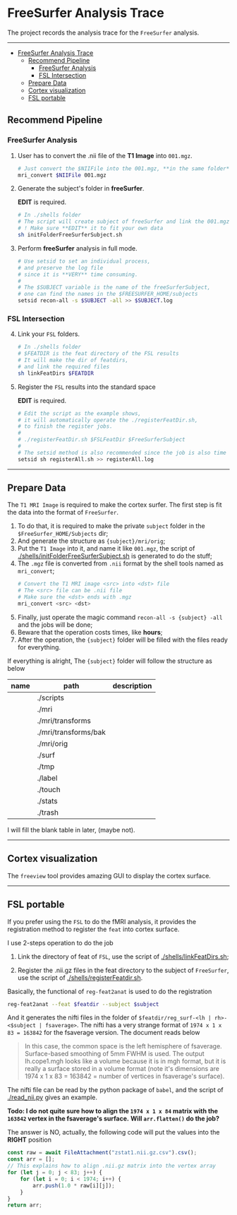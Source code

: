 # FreeSurfer Analysis Trace

The project records the analysis trace for the `FreeSurfer` analysis.

---

- [FreeSurfer Analysis Trace](#freesurfer-analysis-trace)
  - [Recommend Pipeline](#recommend-pipeline)
    - [FreeSurfer Analysis](#freesurfer-analysis)
    - [FSL Intersection](#fsl-intersection)
  - [Prepare Data](#prepare-data)
  - [Cortex visualization](#cortex-visualization)
  - [FSL portable](#fsl-portable)

## Recommend Pipeline

### FreeSurfer Analysis

1. User has to convert the .nii file of the **T1 Image** into `001.mgz`.

    ```sh
    # Just convert the $NIIFile into the 001.mgz, **in the same folder**.
    mri_convert $NIIFile 001.mgz
    ```

2. Generate the subject's folder in **freeSurfer**.

    **EDIT** is required.

    ```sh
    # In ./shells folder
    # The script will create subject of freeSurfer and link the 001.mgz file into it in the correct way.
    # ! Make sure **EDIT** it to fit your own data
    sh initFolderFreeSurferSubject.sh
    ```

3. Perform **freeSurfer** analysis in full mode.

    ```sh
    # Use setsid to set an individual process,
    # and preserve the log file
    # since it is **VERY** time consuming.
    #
    # The $SUBJECT variable is the name of the freeSurferSubject,
    # one can find the names in the $FREESURFER_HOME/subjects
    setsid recon-all -s $SUBJECT -all >> $SUBJECT.log
    ```

### FSL Intersection

4. Link your `FSL` folders.

    ```sh
    # In ./shells folder
    # $FEATDIR is the feat directory of the FSL results
    # It will make the dir of featdirs,
    # and link the required files
    sh linkFeatDirs $FEATDIR
    ```

5. Register the `FSL` results into the standard space

    **EDIT** is required.

    ```sh
    # Edit the script as the example shows,
    # it will automatically operate the ./registerFeatDir.sh,
    # to finish the register jobs.
    #
    # ./registerFeatDir.sh $FSLFeatDir $FreeSurferSubject
    #
    # The setsid method is also recommended since the job is also time consuming
    setsid sh registerAll.sh >> registerAll.log
    ```

---

## Prepare Data

The `T1 MRI Image` is required to make the cortex surfer.
The first step is fit the data into the format of `FreeSurfer`.

1. To do that, it is required to make the private `subject` folder in the `$FreeSurfer_HOME/Subjects` dir;
2. And generate the structure as `{subject}/mri/orig`;
3. Put the `T1 Image` into it, and name it like `001.mgz`,
   the script of [./shells/initFolderFreeSurferSubject.sh](./shells/initFolderFreeSurferSubject.sh) is generated to do the stuff;
4. The `.mgz` file is converted from `.nii` format by the shell tools named as `mri_convert`;
    ```sh
    # Convert the T1 MRI image <src> into <dst> file
    # The <src> file can be .nii file
    # Make sure the <dst> ends with .mgz
    mri_convert <src> <dst>
    ```
5. Finally, just operate the magic command `recon-all -s {subject} -all` and the jobs will be done;
6. Beware that the operation costs times, like **hours**;
7. After the operation, the `{subject}` folder will be filled with the files ready for everything.

If everything is alright,
The `{subject}` folder will follow the structure as below

| name | path                 | description |
| ---- | -------------------- | ----------- |
|      | ./scripts            |             |
|      | ./mri                |             |
|      | ./mri/transforms     |             |
|      | ./mri/transforms/bak |             |
|      | ./mri/orig           |             |
|      | ./surf               |             |
|      | ./tmp                |             |
|      | ./label              |             |
|      | ./touch              |             |
|      | ./stats              |             |
|      | ./trash              |             |

I will fill the blank table in later, (maybe not).

---

## Cortex visualization

The `freeview` tool provides amazing GUI to display the cortex surface.

---

## FSL portable

If you prefer using the `FSL` to do the fMRI analysis,
it provides the registration method to register the `feat` into cortex surface.

I use 2-steps operation to do the job

1. Link the directory of feat of `FSL`,
   use the script of [./shells/linkFeatDirs.sh](./shells/linkFeatDirs.sh);

2. Register the .nii.gz files in the feat directory to the subject of `FreeSurfer`,
   use the script of [./shells/registerFeatdir.sh](./shells/registerFeatdir.sh).

Basically, the functional of `reg-feat2anat` is used to do the registration

```sh
reg-feat2anat --feat $featdir --subject $subject
```

And it generates the nifti files in the folder of `$featdir/reg_surf-<lh | rh>-<$subject | fsaverage>`.
The nifti has a very strange format of `1974 x 1 x 83 = 163842` for the fsaverage version.
The document reads below

> In this case, the common space is the left hemisphere of fsaverage.
> Surface-based smoothing of 5mm FWHM is used.
> The output lh.cope1.mgh looks like a volume because it is in mgh format, but it is really a surface stored in a volume format (note it's dimensions are 1974 x 1 x 83 = 163842 = number of vertices in fsaverage's surface).

The nifti file can be read by the python package of `babel`,
and the script of [./read_nii.py](./read_nii.py) gives an example.

**Todo: I do not quite sure how to align the `1974 x 1 x 84` matrix with the `163842` vertex in the fsaverage's surface.**
**Will `arr.flatten()` do the job?**

The answer is NO,
actually, the following code will put the values into the **RIGHT** position

```js
const raw = await FileAttachment("zstat1.nii.gz.csv").csv();
const arr = [];
// This explains how to align .nii.gz matrix into the vertex array
for (let j = 0; j < 83; j++) {
    for (let i = 0; i < 1974; i++) {
        arr.push(1.0 * raw[i][j]);
    }
}
return arr;
```
